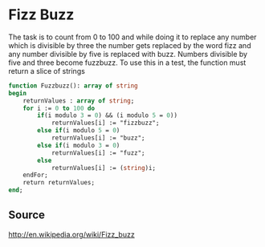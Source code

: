 # Fizz Buzz
The task is to count from 0 to 100 and while doing it to replace any number which is divisible by three the number gets replaced by the word fizz and any number divisible by five is replaced with buzz. Numbers divisible by five and three become fuzzbuzz.
To use this in a test, the function must return a slice of strings

```pascal
function Fuzzbuzz(): array of string
begin
	returnValues : array of string;
	for i := 0 to 100 do 
		if(i modulo 3 = 0) && (i modulo 5 = 0)) 
			returnValues[i] := "fizzbuzz";
		else if(i modulo 5 = 0)
			returnValues[i] := "buzz";
		else if(i modulo 3 = 0)
			returnValues[i] := "fuzz";
		else
			returnValues[i] := (string)i;
	endFor;
	return returnValues;
end;
```

## Source
http://en.wikipedia.org/wiki/Fizz_buzz